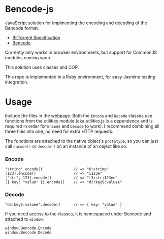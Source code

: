 # Bencode-js

JavaScript solution for implmenting the encoding and decoding of the Bencode
format.

* [BitTorrent Specification](http://wiki.theory.org/BitTorrentSpecification)
* [Bencode](http://en.wikipedia.org/wiki/Bencode)

Currently only works in browser environments, but support for CommonJS
modules coming soon.

This solution uses classes and OOP.

This repo is implemented in a Ruby environment, for easy Jasmine testing
integration.

# Usage

Include the files in the webpage. Both the ```Encode``` and ```Decode```
classes use functions from the utilities module (aka utilities.js is a
dependency and is required in order for ```Encode``` and ```Decode```
to work). I recommend combining all three files into one, no need for
extra HTTP requests.

The functions are attached to the native object's ```prototype```, so you can
just call ```encode()``` or ```decode()``` on an instance of an object like so:

### Encode

```
"string".encode()              // => "6:string"
(123).encode()                 // => "i123e"
["str", 123].encode()          // => "l3:stri123ee"
({ key: "value" }).encode()    // => "d3:key5:valuee"
```

### Decode

```
"d3:key5:valuee".decode()      // => { key: "value" }
```

If you need access to the classes, it is namespaced under Bencode and
attached to ```window```:

```
window.Bencode.Encode
window.Bencode.Decode
```
